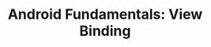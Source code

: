 ---
layout: redirect
permalink: /ps/af-view-binding
redir_to: 'https://pluralsight.pxf.io/2P5GD'
sitemap: false
title: 'Android Fundamentals: View Binding'
description: 'View Binding library makes binding views in your Android project easy. This course will teach you how to replace the findViewById method with View Binding and make your code safe and concise.'
image: 'https://pluralsight.imgix.net/course-images/android-fundamentals-view-binding-v1.png'
final_url: 'https://www.pluralsight.com/courses/android-fundamentals-view-binding'
---